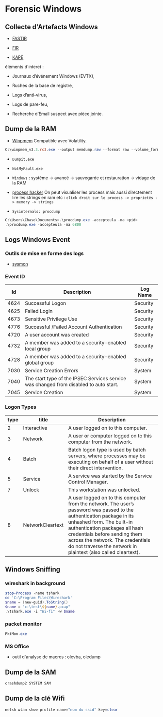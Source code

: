 # Forensic Windows

## Collecte d'Artefacts Windows

* [FASTIR](https://github.com/SekoiaLab/Fastir_Collector)

* [FIR](https://github.com/certsocietegenerale/FIR)

* [KAPE](https://www.kroll.com/en/insights/publications/cyber/kroll-artifact-parser-extractor-kape)

éléments d'interet :

* Journaux d’événement Windows (EVTX),

* Ruches de la base de registre,

* Logs d’anti-virus,

* Logs de pare-feu,

* Recherche d’Email suspect avec pièce jointe.

## Dump de la RAM

* [Winpmem](https://github.com/Velocidex/c-aff4/releases) Compatible avec Volatility.

```powershell
C:\winpmem_v3.3.rc3.exe --output memdump.raw --format raw --volume_format raw
```

* `Dumpit.exe`

* `NotMyFault.exe`

* `Windows` : système -> avancé -> sauvegarde et restauration -> vidage de la RAM

* [process hacker](https://processhacker.sourceforge.io/) On peut visualiser les process mais aussi directement lire les strings en ram etc : `click droit sur le process -> proprietés -> memory -> strings`

* `Sysinternals: procdump`

```powershell
C:\Users\Chase\Documents>.\procdump.exe -accepteula -ma <pid> 
.\procdump.exe -accepteula -ma 6800
```

## Logs Windows Event

### Outils de mise en forme des logs

* [sysmon](https://learn.microsoft.com/fr-fr/sysinternals/downloads/sysmon)

### Event ID

| Id | Description  | Log Name |
|----|--------------|----------|
| 4624 | Successful Logon | Security |
| 4625 | Failed Login | Security |
| 4673 | Sensitive Privilege Use | Security |
| 4776 | Successful /Failed Account Authentication | Security |
| 4720 | A user account was created | Security |
| 4732 | A member was added to a security-enabled local group |  Security |
| 4728 | A member was added to a security-enabled global group | Security |
| 7030 | Service Creation Errors | System |
| 7040 | The start type of the IPSEC Services service was changed from disabled to auto start. | System |
| 7045 | Service Creation | System |

### Logon Types

 | type | title | Description |
 |--|--|--|
 | 2 | Interactive | A user logged on to this computer.|
 | 3 | Network | A user or computer logged on to this computer from the network.|
 | 4 |  Batch | Batch logon type is used by batch servers, where processes may be executing on behalf of a user without their direct intervention.|
 | 5 | Service | A service was started by the Service Control Manager.|
 | 7 |  Unlock |  This workstation was unlocked.|
 | 8 | NetworkCleartext | A user logged on to this computer from the network. The user’s password was passed to the authentication package in its unhashed form. The built-in authentication packages all hash credentials before sending them across the network. The credentials do not traverse the network in plaintext (also called cleartext).|

## Windows Sniffing

### wireshark in background

```powershell
stop-Process -name tshark
cd 'C:\Program Files\Wireshark'
$name = (new-guid).ToString()
$name = "c:\test\${name}.pcap"
.\tshark.exe -i "Wi-fi" -w $name
```

### packet monitor

```powershell
PktMon.exe
```

### MS Office

* outil d'analyse de macros : olevba, oledump

## Dump de la SAM

```sh
crashdump2 SYSTEM SAM
```

## Dump de la clé Wifi

```powershell
netsh wlan show profile name="nom du ssid" key=clear
```
